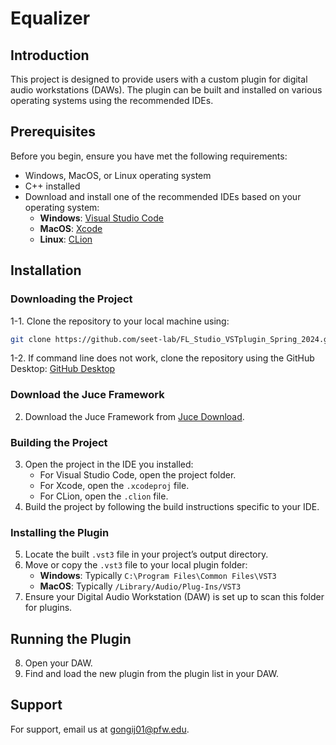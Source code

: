 
# Equalizer

## Introduction
This project is designed to provide users with a custom plugin for digital audio workstations (DAWs). The plugin can be built and installed on various operating systems using the recommended IDEs.

## Prerequisites
Before you begin, ensure you have met the following requirements:
- Windows, MacOS, or Linux operating system
- C++ installed
- Download and install one of the recommended IDEs based on your operating system:
  - **Windows**: [Visual Studio Code](https://code.visualstudio.com/)
  - **MacOS**: [Xcode](https://developer.apple.com/xcode/)
  - **Linux**: [CLion](https://www.jetbrains.com/clion/)

## Installation

### Downloading the Project
1-1. Clone the repository to your local machine using:
   ```bash
   git clone https://github.com/seet-lab/FL_Studio_VSTplugin_Spring_2024.git
   ```
1-2. If command line does not work, clone the repository using the GitHub Desktop:
   [GitHub Desktop](https://desktop.github.com)

### Download the Juce Framework
2. Download the Juce Framework from [Juce Download](https://juce.com/download).

### Building the Project
3. Open the project in the IDE you installed:
   - For Visual Studio Code, open the project folder.
   - For Xcode, open the `.xcodeproj` file.
   - For CLion, open the `.clion` file.
4. Build the project by following the build instructions specific to your IDE.

### Installing the Plugin
5. Locate the built `.vst3` file in your project’s output directory.
6. Move or copy the `.vst3` file to your local plugin folder:
   - **Windows**: Typically `C:\Program Files\Common Files\VST3`
   - **MacOS**: Typically `/Library/Audio/Plug-Ins/VST3`
7. Ensure your Digital Audio Workstation (DAW) is set up to scan this folder for plugins.

## Running the Plugin
8. Open your DAW.
9. Find and load the new plugin from the plugin list in your DAW.

## Support
For support, email us at [gongij01@pfw.edu](mailto:gongij01@pfw.edu).
